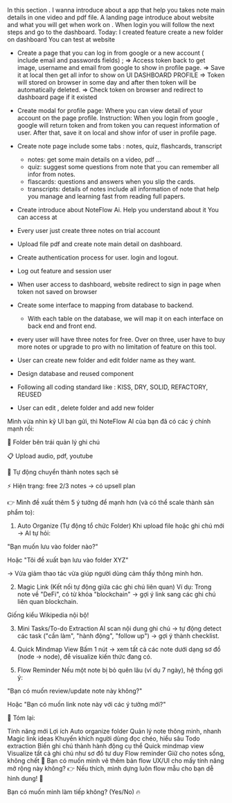 In this section . I wanna introduce about a app that help you takes note main details in one video and pdf file.
A landing page introduce about website and what you will get when work on .
When login you will follow the  next steps and go to the dashboard.
Today: I created feature create a new folder on dashboard
You can test at website <a> </a>
- Create a page that you can log in from google or a new account ( include email and passwords fields) ;
   => Access token back to get image, username and email from google to show in profile page.
   => Save it at local then get all infor to show on UI DASHBOARD PROFILE
   => Token will stored on browser in some day and after then token will be automatically deleted.
   => Check token on browser and redirect to dashboard page if it existed


- Create modal for profile page: Where you can view detail of your account on the page profile.
   Instruction: When you login from google , google will return token and from token you can request information of user.
   After that, save it on local and show infor of user in profile page.

- Create note page include some tabs : notes, quiz, flashcards, transcript
  + notes: get some main details on a video, pdf ...
  + quiz:  suggest some questions from note that you can remember all infor from notes.
  + flascards: questions and answers when you slip the cards.
  + transcripts: details of notes include all information of note that help you manage and learning fast from reading full papers.

- Create introduce about NoteFlow Ai. Help you understand about it 
  You can access at <a href="https://noteflowai.netlify.app/dashboard/notes/0"></a>


- Every user just create three notes on trial account

- Upload file pdf and create note main detail on dashboard.
- Create authentication process for user. login and logout.
 - Log out feature and session user
 - When user access to dashboard, website redirect to sign in page when token not saved on browser
 - Create some interface to mapping from database to backend.
    + With each table on the database, we will map it on each interface on back end and front end. 
- every user will have three notes for free. Over on three, user have to buy more notes or upgrade to pro with no limitation of feature on this tool.
- User can create new folder and edit folder name as they want.
- Design database and reused component 
- Following all coding standard like : KISS, DRY, SOLID, REFACTORY, REUSED
- User can edit , delete folder and add new folder 


Mình vừa nhìn kỹ UI bạn gửi, thì NoteFlow AI của bạn đã có các ý chính mạnh rồi:

📁 Folder bên trái quản lý ghi chú

📋 Upload audio, pdf, youtube

🧹 Tự động chuyển thành notes sạch sẽ

⚡ Hiện trạng: free 2/3 notes → có upsell plan

👉 Mình đề xuất thêm 5 ý tưởng để mạnh hơn (và có thể scale thành sản phẩm to):

1. Auto Organize (Tự động tổ chức Folder)
Khi upload file hoặc ghi chú mới → AI tự hỏi:

"Bạn muốn lưu vào folder nào?"

Hoặc "Tôi đề xuất bạn lưu vào folder XYZ"

→ Vừa giảm thao tác vừa giúp người dùng cảm thấy thông minh hơn.

2. Magic Link (Kết nối tự động giữa các ghi chú liên quan)
Ví dụ: Trong note về "DeFi", có từ khóa "blockchain" → gợi ý link sang các ghi chú liên quan blockchain.

Giống kiểu Wikipedia nội bộ!

3. Mini Tasks/To-do Extraction
AI scan nội dung ghi chú → tự động detect các task ("cần làm", "hành động", "follow up") → gợi ý thành checklist.

4. Quick Mindmap View
Bấm 1 nút → xem tất cả các note dưới dạng sơ đồ (node -> node), để visualize kiến thức đang có.

5. Flow Reminder
Nếu một note bị bỏ quên lâu (ví dụ 7 ngày), hệ thống gợi ý:

"Bạn có muốn review/update note này không?"

Hoặc "Bạn có muốn link note này với các ý tưởng mới?"

🎯 Tóm lại:

Tính năng mới	Lợi ích
Auto organize folder	Quản lý note thông minh, nhanh
Magic link ideas	Khuyến khích người dùng đọc chéo, hiểu sâu
Todo extraction	Biến ghi chú thành hành động cụ thể
Quick mindmap view	Visualize tất cả ghi chú như sơ đồ tư duy
Flow reminder	Giữ cho notes sống, không chết
💬 Bạn có muốn mình vẽ thêm bản flow UX/UI cho mấy tính năng mở rộng này không?
👉 Nếu thích, mình dựng luôn flow mẫu cho bạn dễ hình dung! 🚀

Bạn có muốn mình làm tiếp không? (Yes/No) 🔥
